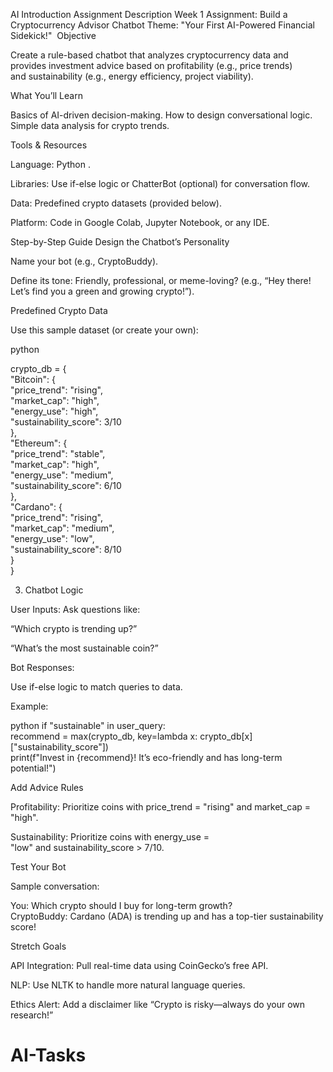 AI Introduction Assignment
Description
Week 1 Assignment: Build a Cryptocurrency Advisor Chatbot
Theme: "Your First AI-Powered Financial Sidekick!" 
Objective

Create a rule-based chatbot that analyzes cryptocurrency data and provides investment advice based on profitability (e.g., price trends) and sustainability (e.g., energy efficiency, project viability).

What You’ll Learn

 Basics of AI-driven decision-making.
 How to design conversational logic.
 Simple data analysis for crypto trends.

Tools & Resources

Language: Python .

Libraries: Use if-else logic or ChatterBot (optional) for conversation flow.

Data: Predefined crypto datasets (provided below).

Platform: Code in Google Colab, Jupyter Notebook, or any IDE.

Step-by-Step Guide
Design the Chatbot’s Personality

Name your bot (e.g., CryptoBuddy).

Define its tone: Friendly, professional, or meme-loving? (e.g., “Hey there! Let’s find you a green and growing crypto!”).

Predefined Crypto Data

Use this sample dataset (or create your own):

python

crypto_db = {  
    "Bitcoin": {  
        "price_trend": "rising",  
        "market_cap": "high",  
        "energy_use": "high",  
        "sustainability_score": 3/10  
    },  
    "Ethereum": {  
        "price_trend": "stable",  
        "market_cap": "high",  
        "energy_use": "medium",  
        "sustainability_score": 6/10  
    },  
    "Cardano": {  
        "price_trend": "rising",  
        "market_cap": "medium",  
        "energy_use": "low",  
        "sustainability_score": 8/10  
    }  
} 


 3. Chatbot Logic

User Inputs: Ask questions like:

“Which crypto is trending up?”

“What’s the most sustainable coin?”

Bot Responses:

Use if-else logic to match queries to data.

Example:

python
if "sustainable" in user_query:  
    recommend = max(crypto_db, key=lambda x: crypto_db[x]["sustainability_score"])  
    print(f"Invest in {recommend}!  It’s eco-friendly and has long-term potential!")


Add Advice Rules

Profitability: Prioritize coins with price_trend = "rising" and market_cap = "high".

Sustainability: Prioritize coins with energy_use = "low" and sustainability_score > 7/10.

Test Your Bot

Sample conversation:


You: Which crypto should I buy for long-term growth?  
CryptoBuddy: Cardano (ADA) is trending up and has a top-tier sustainability score!  

Stretch Goals 

API Integration: Pull real-time data using CoinGecko’s free API.

NLP: Use NLTK to handle more natural language queries.

Ethics Alert: Add a disclaimer like “Crypto is risky—always do your own research!”
# AI-Tasks
